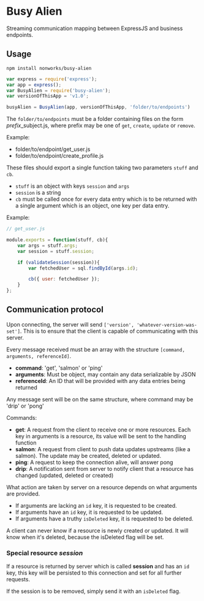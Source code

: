 # Busy Alien

Streaming communication mapping between ExpressJS and business endpoints.

## Usage

`npm install nonworks/busy-alien`

```javascript
var express = require('express');
var app = express();
var BusyAlien = require('busy-alien');
var versionOfThisApp = 'v1.0';

busyAlien = BusyAlien(app, versionOfThisApp, 'folder/to/endpoints')
```

The `folder/to/endpoints` must be a folder containing files on the form *prefix*\_subject.js, 
where prefix may be one of `get`, `create`, `update` or `remove`.

Example:

* folder/to/endpoint/get_user.js
* folder/to/endpoint/create_profile.js

These files should export a single function taking two parameters `stuff` and `cb`.

* `stuff` is an object with keys `session` and `args`
* `session` is a string
* `cb` must be called once for every data entry which is to be returned with a single argument
  which is an object, one key per data entry.

Example:

```javascript
// get_user.js

module.exports = function(stuff, cb){
    var args = stuff.args;
    var session = stuff.session;

    if (validateSession(session)){
        var fetchedUser = sql.findById(args.id);

        cb({ user: fetchedUser });
    }
};
```

## Communication protocol

Upon connecting, the server will send `['version', 'whatever-version-was-set']`. This is to ensure
that the client is capable of communicating with this server.

Every message received must be an array with the structure `[command, arguments, referenceId]`.

* **command**: 'get', 'salmon' or 'ping'
* **arguments**: Must be object, may contain any data serializable by JSON
* **referenceId**: An ID that will be provided with any data entries being returned

Any message sent will be on the same structure, where command may be 'drip' or 'pong'

Commands:

* **get**: A request from the client to receive one or more resources. Each key in arguments is a resource,
  its value will be sent to the handling function
* **salmon**: A request from client to push data updates upstreams (like a salmon). The update may be created, deleted or updated.
* **ping**: A request to keep the connection alive, will answer pong
* **drip**: A notification sent from server to notify client that a resource has changed (updated, deleted or created)

What action are taken by server on a resource depends on what arguments are provided.

* If arguments are lacking an `id` key, it is requested to be created.
* If arguments have an `id` key, it is requested to be updated.
* If arguments have a truthy `isDeleted` key, it is requested to be deleted.

A client can never know if a resource is newly created or updated. It will know when it's deleted,
because the isDeleted flag will be set.

### Special resource _session_

If a resource is returned by server which is called **session** and has an `id` key, this key
will be persisted to this connection and set for all further requests.

If the session is to be removed, simply send it with an `isDeleted` flag.
